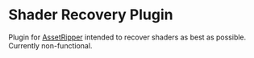 # Shader Recovery Plugin

Plugin for [AssetRipper](https://github.com/ds5678/AssetRipper) intended to recover shaders as best as possible. Currently non-functional.